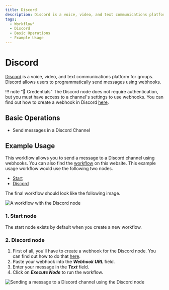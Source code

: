 ```yaml
---
title: Discord
description: Discord is a voice, video, and text communications platform for groups. Discord allows users to programmatically send messages using webhooks.
tags:
  - Workflow²
  - Discord
  - Basic Operations
  - Example Usage
---
```



# Discord

[Discord](https://discord.com/) is a voice, video, and text communications platform for groups. Discord allows users to programmatically send messages using webhooks.

!!! note "🔑 Credentials"
    The Discord node does not require authentication, but you must have access to a channel's settings to use webhooks. You can find out how to create a webhook in Discord [here](/workflow/integrations/credentials/discord/).


## Basic Operations

- Send messages in a Discord Channel

## Example Usage

This workflow allows you to send a message to a Discord channel using webhooks. You can also find the [workflow](https://WF².io/workflows/410) on this website. This example usage workflow would use the following two nodes.
- [Start](/workflow/integrations/core-nodes/workflow-nodes-base.start/)
- [Discord]()

The final workflow should look like the following image.

![A workflow with the Discord node](/_images/integrations/nodes/discord/workflow.png)

### 1. Start node

The start node exists by default when you create a new workflow.

### 2. Discord node

1. First of all, you'll have to create a webhook for the Discord node. You can find out how to do that [here](/workflow/integrations/credentials/discord/).
2. Paste your webhook into the ***Webhook URL*** field.
5. Enter your message in the ***Text*** field.
6. Click on ***Execute Node*** to run the workflow.

![Sending a message to a Discord channel using the Discord node](/_images/integrations/nodes/discord/discord_node.png)
